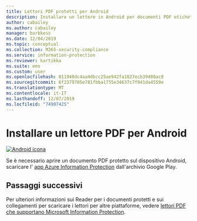 ```yaml
---
title: Lettori PDF protetti per Android
description: Installare un lettore in Android per documenti PDF etichettati per la classificazione e la protezione
author: cabailey
ms.author: cabailey
manager: barbkess
ms.date: 12/04/2019
ms.topic: conceptual
ms.collection: M365-security-compliance
ms.service: information-protection
ms.reviewer: kartikka
ms.suite: ems
ms.custom: user
ms.openlocfilehash: 011940dc4aa4dbcc25ae942fa1827ecb39480ac8
ms.sourcegitcommit: 6f3379705e781fbba1755e34637c7f941da4559e
ms.translationtype: MT
ms.contentlocale: it-IT
ms.lasthandoff: 12/07/2019
ms.locfileid: "74907425"
---
```

# <a name="install-a-pdf-reader-for-android"></a>Installare un lettore PDF per Android

[![Android icona](../media/develop/android-icon.png)](https://go.microsoft.com/fwlink/?LinkId=325340)

Se è necessario aprire un documento PDF protetto sul dispositivo Android, scaricare l' [app Azure Information Protection](https://go.microsoft.com/fwlink/?LinkId=325340) dall'archivio Google Play.

## <a name="next-steps"></a>Passaggi successivi

Per ulteriori informazioni sui Reader per i documenti protetti e sui collegamenti per scaricare i lettori per altre piattaforme, vedere [lettori PDF che supportano Microsoft Information Protection](protected-pdf-readers.md).

